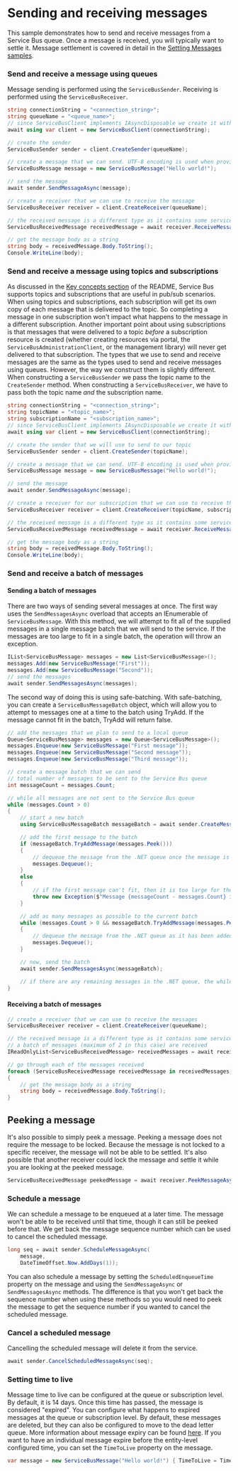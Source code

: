 # Sending and receiving messages

This sample demonstrates how to send and receive messages from a Service Bus queue. Once a message is received, you will typically want to settle it. Message settlement is covered in detail in the [Settling Messages samples](https://github.com/Azure/azure-sdk-for-net/blob/main/sdk/servicebus/Azure.Messaging.ServiceBus/samples/Sample02_MessageSettlement.md).

### Send and receive a message using queues

Message sending is performed using the `ServiceBusSender`. Receiving is performed using the `ServiceBusReceiver`.

```C# Snippet:ServiceBusSendAndReceive
string connectionString = "<connection_string>";
string queueName = "<queue_name>";
// since ServiceBusClient implements IAsyncDisposable we create it with "await using"
await using var client = new ServiceBusClient(connectionString);

// create the sender
ServiceBusSender sender = client.CreateSender(queueName);

// create a message that we can send. UTF-8 encoding is used when providing a string.
ServiceBusMessage message = new ServiceBusMessage("Hello world!");

// send the message
await sender.SendMessageAsync(message);

// create a receiver that we can use to receive the message
ServiceBusReceiver receiver = client.CreateReceiver(queueName);

// the received message is a different type as it contains some service set properties
ServiceBusReceivedMessage receivedMessage = await receiver.ReceiveMessageAsync();

// get the message body as a string
string body = receivedMessage.Body.ToString();
Console.WriteLine(body);
```

### Send and receive a message using topics and subscriptions

As discussed in the [Key concepts section](https://github.com/Azure/azure-sdk-for-net/tree/main/sdk/servicebus/Azure.Messaging.ServiceBus/README.md#key-concepts) of the README, Service Bus supports topics and subscriptions that are useful in pub/sub scenarios. When using topics and subscriptions, each subscription will get its own copy of each message that is delivered to the topic. So completing a message in one subscription won't impact what happens to the message in a different subscription. Another important point about using subscriptions is that messages that were delivered to a topic *before* a subscription resource is created (whether creating resources via portal, the `ServiceBusAdministrationClient`, or the management library) will never get delivered to that subscription. The types that we use to send and receive messages are the same as the types used to send and receive messages using queues. However, the way we construct them is slightly different. When constructing a `ServiceBusSender` we pass the topic name to the `CreateSender` method. When constructing a `ServiceBusReceiver`, we have to pass both the topic name *and* the subscription name.

```C# Snippet:ServiceBusSendAndReceiveTopic
string connectionString = "<connection_string>";
string topicName = "<topic_name>";
string subscriptionName = "<subscription_name>";
// since ServiceBusClient implements IAsyncDisposable we create it with "await using"
await using var client = new ServiceBusClient(connectionString);

// create the sender that we will use to send to our topic
ServiceBusSender sender = client.CreateSender(topicName);

// create a message that we can send. UTF-8 encoding is used when providing a string.
ServiceBusMessage message = new ServiceBusMessage("Hello world!");

// send the message
await sender.SendMessageAsync(message);

// create a receiver for our subscription that we can use to receive the message
ServiceBusReceiver receiver = client.CreateReceiver(topicName, subscriptionName);

// the received message is a different type as it contains some service set properties
ServiceBusReceivedMessage receivedMessage = await receiver.ReceiveMessageAsync();

// get the message body as a string
string body = receivedMessage.Body.ToString();
Console.WriteLine(body);
```

### Send and receive a batch of messages

#### Sending a batch of messages

There are two ways of sending several messages at once. The first way uses the `SendMessagesAsync` overload that accepts an IEnumerable of `ServiceBusMessage`. With this method, we will attempt to fit all of the supplied messages in a single message batch that we will send to the service. If the messages are too large to fit in a single batch, the operation will throw an exception.

```C# Snippet:ServiceBusSendAndReceiveBatch
IList<ServiceBusMessage> messages = new List<ServiceBusMessage>();
messages.Add(new ServiceBusMessage("First"));
messages.Add(new ServiceBusMessage("Second"));
// send the messages
await sender.SendMessagesAsync(messages);
```

The second way of doing this is using safe-batching. With safe-batching, you can create a `ServiceBusMessageBatch` object, which will allow you to attempt to messages one at a time to the batch using TryAdd. If the message cannot fit in the batch, TryAdd will return false.

```C# Snippet:ServiceBusSendAndReceiveSafeBatch
// add the messages that we plan to send to a local queue
Queue<ServiceBusMessage> messages = new Queue<ServiceBusMessage>();
messages.Enqueue(new ServiceBusMessage("First message"));
messages.Enqueue(new ServiceBusMessage("Second message"));
messages.Enqueue(new ServiceBusMessage("Third message"));

// create a message batch that we can send
// total number of messages to be sent to the Service Bus queue
int messageCount = messages.Count;

// while all messages are not sent to the Service Bus queue
while (messages.Count > 0)
{
    // start a new batch
    using ServiceBusMessageBatch messageBatch = await sender.CreateMessageBatchAsync();

    // add the first message to the batch
    if (messageBatch.TryAddMessage(messages.Peek()))
    {
        // dequeue the message from the .NET queue once the message is added to the batch
        messages.Dequeue();
    }
    else
    {
        // if the first message can't fit, then it is too large for the batch
        throw new Exception($"Message {messageCount - messages.Count} is too large and cannot be sent.");
    }

    // add as many messages as possible to the current batch
    while (messages.Count > 0 && messageBatch.TryAddMessage(messages.Peek()))
    {
        // dequeue the message from the .NET queue as it has been added to the batch
        messages.Dequeue();
    }

    // now, send the batch
    await sender.SendMessagesAsync(messageBatch);

    // if there are any remaining messages in the .NET queue, the while loop repeats
}
```
#### Receiving a batch of messages
```C# Snippet:ServiceBusReceiveBatch
// create a receiver that we can use to receive the messages
ServiceBusReceiver receiver = client.CreateReceiver(queueName);

// the received message is a different type as it contains some service set properties
// a batch of messages (maximum of 2 in this case) are received
IReadOnlyList<ServiceBusReceivedMessage> receivedMessages = await receiver.ReceiveMessagesAsync(maxMessages: 2);

// go through each of the messages received
foreach (ServiceBusReceivedMessage receivedMessage in receivedMessages)
{
    // get the message body as a string
    string body = receivedMessage.Body.ToString();
}
```

## Peeking a message

It's also possible to simply peek a message. Peeking a message does not require the message to be locked. Because the message is not locked to a specific receiver, the message will not be able to be settled. It's also possible that another receiver could lock the message and settle it while you are looking at the peeked message.

```C# Snippet:ServiceBusPeek
ServiceBusReceivedMessage peekedMessage = await receiver.PeekMessageAsync();
```

### Schedule a message

We can schedule a message to be enqueued at a later time. The message won't be able to be received until that time, though it can still be peeked before that. We get back the message sequence number which can be used to cancel the scheduled message.

```C# Snippet:ServiceBusSchedule
long seq = await sender.ScheduleMessageAsync(
    message,
    DateTimeOffset.Now.AddDays(1));
```

You can also schedule a message by setting the `ScheduledEnqueueTime` property on the message and using the `SendMessageAsync` or `SendMessagesAsync` methods. The difference is that you won't get back the sequence number when using these methods so you would need to peek the message to get the sequence number if you wanted to cancel the scheduled message.

### Cancel a scheduled message

Cancelling the scheduled message will delete it from the service.

```C# Snippet:ServiceBusCancelScheduled
await sender.CancelScheduledMessageAsync(seq);
```

### Setting time to live

Message time to live can be configured at the queue or subscription level. By default, it is 14 days. Once this time has passed, the message is considered "expired". You can configure what happens to expired messages at the queue or subscription level. By default, these messages are deleted, but they can also be configured to move to the dead letter queue. More information about message expiry can be found [here](https://docs.microsoft.com/azure/service-bus-messaging/message-expiration). If you want to have an individual message expire before the entity-level configured time, you can set the `TimeToLive` property on the message.

```C# Snippet:ServiceBusMessageTimeToLive
var message = new ServiceBusMessage("Hello world!") { TimeToLive = TimeSpan.FromMinutes(5) };
```
